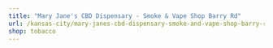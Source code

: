 ```yaml
---
title: "Mary Jane's CBD Dispensary - Smoke & Vape Shop Barry Rd"
url: /kansas-city/mary-janes-cbd-dispensary-smoke-and-vape-shop-barry-rd/
shop: tobacco
---
```

